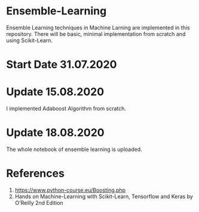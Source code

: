 # Ensemble-Learning
Ensemble Learning techniques in Machine Larning are implemented in this repository. There will be basic, minimal implementation from scratch and using Scikit-Learn.

# Start Date 31.07.2020

# Update 15.08.2020
I implemented Adaboost Algorithm from scratch.

# Update 18.08.2020
The whole notebook of ensemble learning is uploaded.

# References
1. https://www.python-course.eu/Boosting.php
2. Hands on Machine-Learning with Scikit-Learn, Tensorflow and Keras by O'Reilly 2nd Edition
